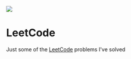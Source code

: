 ![](https://github.com/sebagomez/leetcode/workflows/Build%20%26%20Test/badge.svg)
# LeetCode 
Just some of the [LeetCode](https://leetcode.com) problems I've solved
